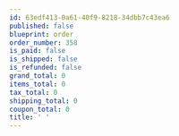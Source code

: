 ```yaml
---
id: 63edf413-0a61-40f9-8218-34dbb7c43ea6
published: false
blueprint: order
order_number: 358
is_paid: false
is_shipped: false
is_refunded: false
grand_total: 0
items_total: 0
tax_total: 0
shipping_total: 0
coupon_total: 0
title: ' '
---
```


